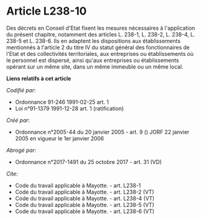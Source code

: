 # Article L238-10

Des décrets en Conseil d'Etat fixent les mesures nécessaires à l'application du présent chapitre, notamment des articles L.
238-1, L. 238-2, L. 238-4, L. 238-5 et L. 238-6. Ils en adaptent les dispositions aux établissements mentionnés à l'article 2
du titre IV du statut général des fonctionnaires de l'Etat et des collectivités territoriales, aux entreprises ou
établissements où le personnel est dispersé, ainsi qu'aux entreprises ou établissements opérant sur un même site, dans un
même immeuble ou un même local.

**Liens relatifs à cet article**

_Codifié par_:

  - Ordonnance 91-246 1991-02-25 art. 1
  - Loi n°91-1379 1991-12-28 art. 1 (ratification)

_Créé par_:

  - Ordonnance n°2005-44 du 20 janvier 2005 - art. 9 () JORF 22 janvier 2005 en vigueur le 1er janvier 2006

_Abrogé par_:

  - Ordonnance n°2017-1491 du 25 octobre 2017 - art. 31 (VD)

_Cite_:

  - Code du travail applicable à Mayotte. - art. L238-1
  - Code du travail applicable à Mayotte. - art. L238-2 (VT)
  - Code du travail applicable à Mayotte. - art. L238-4 (VT)
  - Code du travail applicable à Mayotte. - art. L238-5 (VT)
  - Code du travail applicable à Mayotte. - art. L238-6 (VT)
